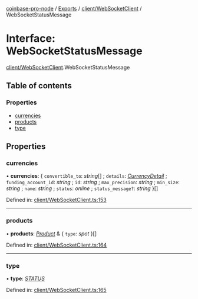 [coinbase-pro-node](../README.md) / [Exports](../modules.md) / [client/WebSocketClient](../modules/client_websocketclient.md) / WebSocketStatusMessage

# Interface: WebSocketStatusMessage

[client/WebSocketClient](../modules/client_websocketclient.md).WebSocketStatusMessage

## Table of contents

### Properties

- [currencies](client_websocketclient.websocketstatusmessage.md#currencies)
- [products](client_websocketclient.websocketstatusmessage.md#products)
- [type](client_websocketclient.websocketstatusmessage.md#type)

## Properties

### currencies

• **currencies**: { `convertible_to`: *string*[] ; `details`: [*CurrencyDetail*](currency_currencyapi.currencydetail.md) ; `funding_account_id`: *string* ; `id`: *string* ; `max_precision`: *string* ; `min_size`: *string* ; `name`: *string* ; `status`: *online* ; `status_message?`: *string*  }[]

Defined in: [client/WebSocketClient.ts:153](https://github.com/bennycode/coinbase-pro-node/blob/e63aeae/src/client/WebSocketClient.ts#L153)

___

### products

• **products**: [*Product*](product_productapi.product.md) & { `type`: *spot*  }[]

Defined in: [client/WebSocketClient.ts:164](https://github.com/bennycode/coinbase-pro-node/blob/e63aeae/src/client/WebSocketClient.ts#L164)

___

### type

• **type**: [*STATUS*](../enums/client_websocketclient.websocketresponsetype.md#status)

Defined in: [client/WebSocketClient.ts:165](https://github.com/bennycode/coinbase-pro-node/blob/e63aeae/src/client/WebSocketClient.ts#L165)
